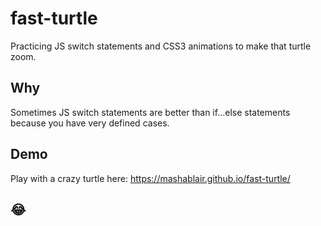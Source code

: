 # fast-turtle
Practicing JS switch statements and CSS3 animations to make that turtle zoom. 

## Why
Sometimes JS switch statements are better than if...else statements because you have very defined cases.  

## Demo
Play with a crazy turtle here: https://mashablair.github.io/fast-turtle/

## 😂
